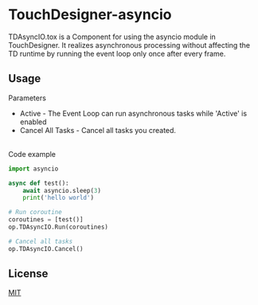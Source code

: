 # TouchDesigner-asyncio

TDAsyncIO.tox is a Component for using the asyncio module in TouchDesigner. It realizes asynchronous processing without affecting the TD runtime by running the event loop only once after every frame. 

## Usage

Parameters
 - Active - The Event Loop can run asynchronous tasks while 'Active' is enabled<br>
 - Cancel All Tasks - Cancel all tasks you created.<br><br>


Code example

``` python
import asyncio

async def test():
    await asyncio.sleep(3)
    print('hello world')

# Run coroutine
coroutines = [test()]
op.TDAsyncIO.Run(coroutines)

# Cancel all tasks
op.TDAsyncIO.Cancel()
```
## License
[MIT](https://github.com/sndmtk/TouchDesigner-asyncio/blob/main/LICENSE)
